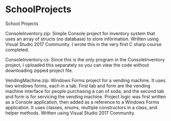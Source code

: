 # SchoolProjects
School Projects

ConsoleInventory.zip:
Simple Console project for inventory system that uses an array of structs (no database) to store information. Written using Visual Studio 2017 Community. I wrote this in the very first C sharp course completed.

ConsoleInventory.cs:
Since this is the only program in the ConsoleInventory project, I uploaded this separately so you can view the code without downloading zipped project file.

VendingMachine.zip:
Windows Forms project for a vending machine. It uses two windows forms, each in a tab. First tab and form are the vending machine interface for people purchasing a can of soda, and the second tab and form is for servicing the vending machine. Project logic was first written as a Console application, then added as a reference to a Windows Forms application. It uses classes, enums, multiple constructors in a class, and helper methods. Written using Visual Studio 2017 Community.
